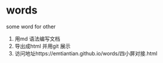 # words
some word for other 
1. 用md 语法编写文档
2. 导出成html 并用git 展示
3. 访问地址https://emtiantian.github.io/words/四小屏对接.html
